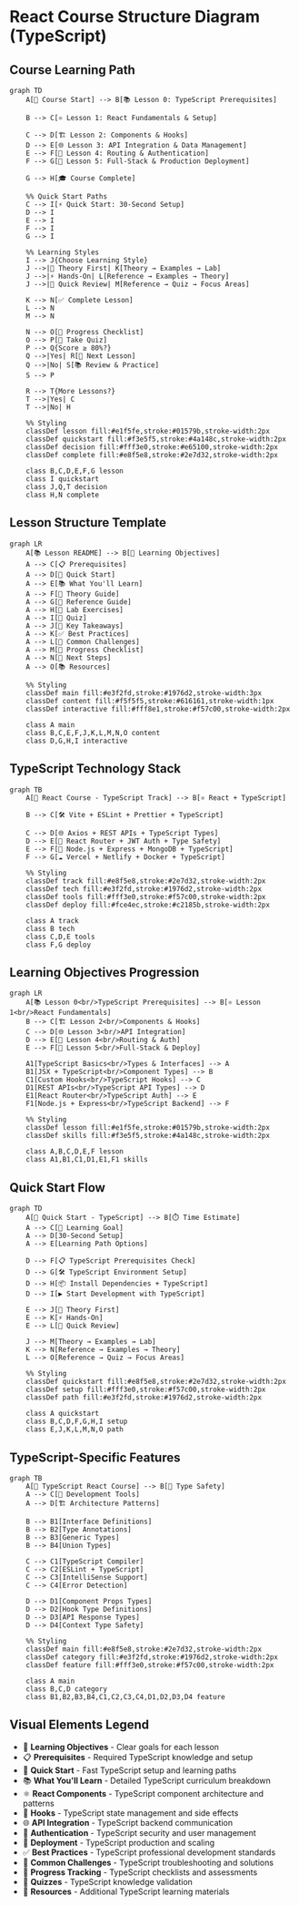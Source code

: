 # React Course Structure Diagram (TypeScript)

## Course Learning Path

```mermaid
graph TD
    A[🎯 Course Start] --> B[📚 Lesson 0: TypeScript Prerequisites]

    B --> C[⚛️ Lesson 1: React Fundamentals & Setup]

    C --> D[🏗️ Lesson 2: Components & Hooks]
    D --> E[🌐 Lesson 3: API Integration & Data Management]
    E --> F[🔐 Lesson 4: Routing & Authentication]
    F --> G[🚀 Lesson 5: Full-Stack & Production Deployment]

    G --> H[🎓 Course Complete]

    %% Quick Start Paths
    C --> I[⚡ Quick Start: 30-Second Setup]
    D --> I
    E --> I
    F --> I
    G --> I

    %% Learning Styles
    I --> J{Choose Learning Style}
    J -->|📖 Theory First| K[Theory → Examples → Lab]
    J -->|⚡ Hands-On| L[Reference → Examples → Theory]
    J -->|🎯 Quick Review| M[Reference → Quiz → Focus Areas]

    K --> N[✅ Complete Lesson]
    L --> N
    M --> N

    N --> O[📝 Progress Checklist]
    O --> P[🧪 Take Quiz]
    P --> Q{Score ≥ 80%?}
    Q -->|Yes| R[🚀 Next Lesson]
    Q -->|No| S[📚 Review & Practice]
    S --> P

    R --> T{More Lessons?}
    T -->|Yes| C
    T -->|No| H

    %% Styling
    classDef lesson fill:#e1f5fe,stroke:#01579b,stroke-width:2px
    classDef quickstart fill:#f3e5f5,stroke:#4a148c,stroke-width:2px
    classDef decision fill:#fff3e0,stroke:#e65100,stroke-width:2px
    classDef complete fill:#e8f5e8,stroke:#2e7d32,stroke-width:2px

    class B,C,D,E,F,G lesson
    class I quickstart
    class J,Q,T decision
    class H,N complete
```

## Lesson Structure Template

```mermaid
graph LR
    A[📚 Lesson README] --> B[🎯 Learning Objectives]
    A --> C[📋 Prerequisites]
    A --> D[🚀 Quick Start]
    A --> E[📚 What You'll Learn]
    A --> F[📖 Theory Guide]
    A --> G[📖 Reference Guide]
    A --> H[🧪 Lab Exercises]
    A --> I[📝 Quiz]
    A --> J[🎯 Key Takeaways]
    A --> K[✅ Best Practices]
    A --> L[🚨 Common Challenges]
    A --> M[📝 Progress Checklist]
    A --> N[🚀 Next Steps]
    A --> O[📚 Resources]

    %% Styling
    classDef main fill:#e3f2fd,stroke:#1976d2,stroke-width:3px
    classDef content fill:#f5f5f5,stroke:#616161,stroke-width:1px
    classDef interactive fill:#fff8e1,stroke:#f57c00,stroke-width:2px

    class A main
    class B,C,E,F,J,K,L,M,N,O content
    class D,G,H,I interactive
```

## TypeScript Technology Stack

```mermaid
graph TB
    A[🎯 React Course - TypeScript Track] --> B[⚛️ React + TypeScript]

    B --> C[🛠️ Vite + ESLint + Prettier + TypeScript]

    C --> D[🌐 Axios + REST APIs + TypeScript Types]
    D --> E[🔐 React Router + JWT Auth + Type Safety]
    E --> F[🚀 Node.js + Express + MongoDB + TypeScript]
    F --> G[☁️ Vercel + Netlify + Docker + TypeScript]

    %% Styling
    classDef track fill:#e8f5e8,stroke:#2e7d32,stroke-width:2px
    classDef tech fill:#e3f2fd,stroke:#1976d2,stroke-width:2px
    classDef tools fill:#fff3e0,stroke:#f57c00,stroke-width:2px
    classDef deploy fill:#fce4ec,stroke:#c2185b,stroke-width:2px

    class A track
    class B tech
    class C,D,E tools
    class F,G deploy
```

## Learning Objectives Progression

```mermaid
graph LR
    A[📚 Lesson 0<br/>TypeScript Prerequisites] --> B[⚛️ Lesson 1<br/>React Fundamentals]
    B --> C[🏗️ Lesson 2<br/>Components & Hooks]
    C --> D[🌐 Lesson 3<br/>API Integration]
    D --> E[🔐 Lesson 4<br/>Routing & Auth]
    E --> F[🚀 Lesson 5<br/>Full-Stack & Deploy]

    A1[TypeScript Basics<br/>Types & Interfaces] --> A
    B1[JSX + TypeScript<br/>Component Types] --> B
    C1[Custom Hooks<br/>TypeScript Hooks] --> C
    D1[REST APIs<br/>TypeScript API Types] --> D
    E1[React Router<br/>TypeScript Auth] --> E
    F1[Node.js + Express<br/>TypeScript Backend] --> F

    %% Styling
    classDef lesson fill:#e1f5fe,stroke:#01579b,stroke-width:2px
    classDef skills fill:#f3e5f5,stroke:#4a148c,stroke-width:2px

    class A,B,C,D,E,F lesson
    class A1,B1,C1,D1,E1,F1 skills
```

## Quick Start Flow

```mermaid
graph TD
    A[🚀 Quick Start - TypeScript] --> B[⏱️ Time Estimate]
    A --> C[🎯 Learning Goal]
    A --> D[30-Second Setup]
    A --> E[Learning Path Options]

    D --> F[📋 TypeScript Prerequisites Check]
    D --> G[🛠️ TypeScript Environment Setup]
    D --> H[📦 Install Dependencies + TypeScript]
    D --> I[▶️ Start Development with TypeScript]

    E --> J[📖 Theory First]
    E --> K[⚡ Hands-On]
    E --> L[🎯 Quick Review]

    J --> M[Theory → Examples → Lab]
    K --> N[Reference → Examples → Theory]
    L --> O[Reference → Quiz → Focus Areas]

    %% Styling
    classDef quickstart fill:#e8f5e8,stroke:#2e7d32,stroke-width:2px
    classDef setup fill:#fff3e0,stroke:#f57c00,stroke-width:2px
    classDef path fill:#e3f2fd,stroke:#1976d2,stroke-width:2px

    class A quickstart
    class B,C,D,F,G,H,I setup
    class E,J,K,L,M,N,O path
```

## TypeScript-Specific Features

```mermaid
graph TB
    A[🎯 TypeScript React Course] --> B[📝 Type Safety]
    A --> C[🔧 Development Tools]
    A --> D[🏗️ Architecture Patterns]

    B --> B1[Interface Definitions]
    B --> B2[Type Annotations]
    B --> B3[Generic Types]
    B --> B4[Union Types]

    C --> C1[TypeScript Compiler]
    C --> C2[ESLint + TypeScript]
    C --> C3[IntelliSense Support]
    C --> C4[Error Detection]

    D --> D1[Component Props Types]
    D --> D2[Hook Type Definitions]
    D --> D3[API Response Types]
    D --> D4[Context Type Safety]

    %% Styling
    classDef main fill:#e8f5e8,stroke:#2e7d32,stroke-width:2px
    classDef category fill:#e3f2fd,stroke:#1976d2,stroke-width:2px
    classDef feature fill:#fff3e0,stroke:#f57c00,stroke-width:2px

    class A main
    class B,C,D category
    class B1,B2,B3,B4,C1,C2,C3,C4,D1,D2,D3,D4 feature
```

## Visual Elements Legend

- 🎯 **Learning Objectives** - Clear goals for each lesson
- 📋 **Prerequisites** - Required TypeScript knowledge and setup
- 🚀 **Quick Start** - Fast TypeScript setup and learning paths
- 📚 **What You'll Learn** - Detailed TypeScript curriculum breakdown
- ⚛️ **React Components** - TypeScript component architecture and patterns
- 🎣 **Hooks** - TypeScript state management and side effects
- 🌐 **API Integration** - TypeScript backend communication
- 🔐 **Authentication** - TypeScript security and user management
- 🚀 **Deployment** - TypeScript production and scaling
- ✅ **Best Practices** - TypeScript professional development standards
- 🚨 **Common Challenges** - TypeScript troubleshooting and solutions
- 📝 **Progress Tracking** - TypeScript checklists and assessments
- 🧪 **Quizzes** - TypeScript knowledge validation
- 📖 **Resources** - Additional TypeScript learning materials